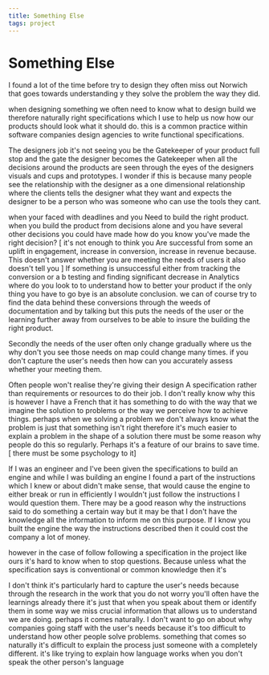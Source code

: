 ```yaml
---
title: Something Else
tags: project
---
```


# Something Else

I found a lot of the time before try to design they often miss out Norwich that goes towards understanding y they solve the problem the way they did.

when designing something we often need to know what to design build we therefore naturally right specifications which I use to help us now how our products should look what it should do.  this is a common practice within software companies design agencies to write functional specifications.

The designers job it's not seeing you be the Gatekeeper of your product full stop and the gate the designer becomes the Gatekeeper when all the decisions around the products are seen through the eyes of the designers visuals and cups and prototypes. I wonder if this is because many people see the relationship with the designer as a one dimensional relationship where the clients tells the designer what they want and expects the designer to be a person who was someone who can use the tools they cant.

when your faced with deadlines and you Need to build the  right product.   when you build the product from decisions alone and you have several other decisions you could have made how do you know you've made the right decision? [ it's not enough to think you Are successful from some an uplift in engagement,   increase in conversion, increase in revenue because. This doesn't answer whether you are meeting the needs of users it also doesn't tell you ] If something is unsuccessful either from tracking the conversion or a b testing and finding significant decrease in Analytics where do you look to to understand how to better your product if the only thing you have to go bye is an absolute conclusion.  we can of course try to find the data behind these conversions through the weeds of documentation and by talking but this puts the needs of the user or the learning further away from ourselves to be able to insure the building  the right product. 

Secondly the needs of the user often only change gradually where us the why don't you see those needs on map could change many times. if you don't capture the user's needs then how can you accurately assess whether your meeting them. 

Often people won't realise they're giving their design A specification rather than requirements or resources to do their job. I don't really know why this is however I have a French that it has something to do with the way that we imagine the solution to problems or the way we perceive how to achieve things.  perhaps when we solving a problem we don't always know what the problem is just that something isn't right therefore it's much easier to explain a problem in the shape of a solution there must be some reason why people do this so regularly. Perhaps it's a feature of our brains to save time. [ there must be some psychology to it]

If I was an engineer and I've been given the specifications to build an engine and while I was building an engine I found a part of the instructions which I knew or about didn't make sense, that would cause the engine to either break or run in efficiently I wouldn't just follow the instructions I would question them. There may be a good reason why the instructions said to do something a certain way but it may be that I don't have the knowledge all the information to inform me on this purpose. If I know you built the engine the way the instructions described then it could cost the company a lot of money.

however in the case of follow following a specification in the project like ours it's hard to know when to stop questions. Because unless what the specification says is conventional or common knowledge then it's 

I don't think it's particularly hard to capture the user's needs because through the research in the work that you do not worry you'll often have the learnings already there it's just that when you speak about them or identify them in some way we miss crucial information that allows us to understand we are doing.  perhaps it comes naturally. I don't want to go on about why companies going staff with the user's needs because it's too difficult to understand how other people solve problems.  something that comes so naturally it's difficult to explain the process just someone with a completely different.  it's like trying to explain how language works when you don't speak the other person's language 
